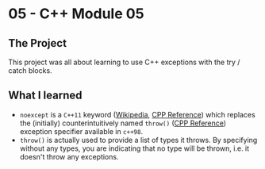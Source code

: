# 05 - C++ Module 05
## The Project
This project was all about learning to use C++ exceptions with the try / catch blocks.
## What I learned
- ``noexcept`` is a ``C++11`` keyword ([Wikipedia](https://en.wikipedia.org/wiki/C++11#Features_removed_or_deprecated), [CPP Reference](https://en.cppreference.com/w/cpp/language/noexcept_spec)) which replaces the (initially) counterintuitively named ``throw()`` ([CPP Reference](https://en.cppreference.com/w/cpp/language/except_spec)) exception specifier available in ``c++98``.
- ``throw()`` is actually used to provide a list of types it throws. By specifying without any types, you are indicating that no type will be thrown, i.e. it doesn't throw any exceptions. 